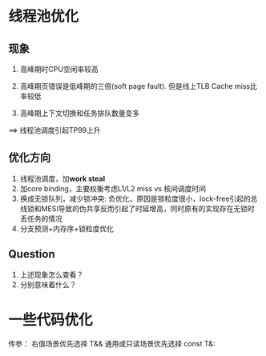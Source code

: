 # 线程池优化

## 现象

1. 高峰期时CPU空闲率较高

2. 高峰期页错误是低峰期的三倍(soft page fault). 但是线上TLB Cache miss比率较低

3. 高峰期上下文切换和任务排队数量变多

==> 线程池调度引起TP99上升


## 优化方向

1. 线程池调度，加**work steal**
2. 加core binding，主要权衡考虑L1/L2 miss vs 核间调度时间
3. 换成无锁队列，减少锁冲突: 负优化，原因是锁粒度很小，lock-free引起的总线锁和MESI导致的伪共享反而引起了时延增高，同时原有的实现存在无锁时丢任务的情况
4. 分支预测+内存序+锁粒度优化

## Question

1. 上述现象怎么查看？
2. 分别意味着什么？


# 一些代码优化

传参：
右值场景优先选择 T&&
通用或只读场景优先选择 const T&: